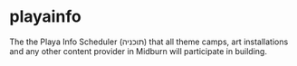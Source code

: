 # playainfo
The the Playa Info Scheduler (תוכניה) that all theme camps, art installations and any other content provider in Midburn will participate in building.
